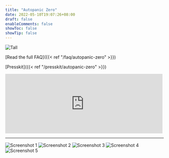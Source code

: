 ```yaml
---
title: "Autopanic Zero"
date: 2022-05-10T19:07:26+08:00
draft: false
enableComments: false
showToc: false
showTip: false
---
```


![Tall](/images/games/autopanic-zero/AutopanicZero_Tall_en.png)

[Read the full FAQ]({{< ref "/faq/autopanic-zero" >}})

<!-- [If you have technical issue, please check out Tech Fixes]({{< ref "/tech-fixes/autopanic-zero" >}}) -->

[Presskit]({{< ref "/presskit/autopanic-zero" >}})

<iframe src="https://store.steampowered.com/widget/1423670/" frameborder="0" width="500" height="190"></iframe>

---

![Screenshot 1](/images/games/autopanic-zero/autopaniczero_screenshot_en_1.png)
![Screenshot 2](/images/games/autopanic-zero/autopaniczero_screenshot_en_2.png)
![Screenshot 3](/images/games/autopanic-zero/autopaniczero_screenshot_en_3.png)
![Screenshot 4](/images/games/autopanic-zero/autopaniczero_screenshot_en_4.png)
![Screenshot 5](/images/games/autopanic-zero/autopaniczero_screenshot_en_5.png)